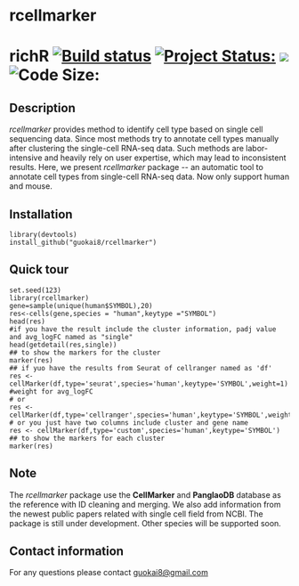 # rcellmarker
# richR <a href="https://travis-ci.org/guokai8/rcellmarker"><img src="https://travis-ci.org/guokai8/rcellmarker.svg" alt="Build status"></a>  [![Project Status:](http://www.repostatus.org/badges/latest/active.svg)](http://www.repostatus.org/#active)  [![](https://img.shields.io/badge/devel%20version-0.0.10-green.svg)](https://github.com/guokai8/rcellmarker)  ![Code Size:](https://img.shields.io/github/languages/code-size/guokai8/rcellmarker)
## Description
_rcellmarker_ provides method to identify cell type based on single cell sequencing data. Since most methods try to annotate cell types manually after clustering the single-cell RNA-seq data. Such methods are labor-intensive and heavily rely on user expertise, which may lead to inconsistent results. Here, we present _rcellmarker_ package -- an automatic tool to annotate cell types from single-cell RNA-seq data. Now only support human and mouse.
## Installation
```
library(devtools)
install_github("guokai8/rcellmarker")
``` 
## Quick tour
```{r}
set.seed(123)   
library(rcellmarker)   
gene=sample(unique(human$SYMBOL),20)
res<-cells(gene,species = "human",keytype ="SYMBOL")
head(res)
#if you have the result include the cluster information, padj value and avg_logFC named as "single"
head(getdetail(res,single))
## to show the markers for the cluster
marker(res)
## if yuo have the results from Seurat of cellranger named as 'df'
res <- cellMarker(df,type='seurat',species='human',keytype='SYMBOL',weight=1) #weight for avg_logFC
# or
res <- cellMarker(df,type='cellranger',species='human',keytype='SYMBOL',weight=100)
# or you just have two columns include cluster and gene name
res <- cellMarker(df,type='custom',species='human',keytype='SYMBOL')
## to show the markers for each cluster
marker(res)
```   
## Note
The _rcellmarker_ package use the __CellMarker__ and __PanglaoDB__ database as the reference with ID cleaning and merging. We also add information from the newest public papers related with single cell field from NCBI. The package is still under development. Other species will be supported soon.

## Contact information

For any questions please contact guokai8@gmail.com
